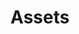 ---
layout: redirect.njk
tags: page
key: assets_en
title: Assets
redirect: /en/foundation/assets/icons/
parent: foundation_en
order: 3
---